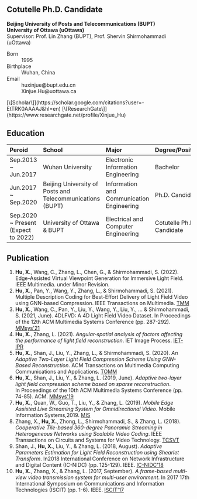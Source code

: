 ## Cotutelle Ph.D. Candidate
 **Beijing University of Posts and Telecommunications (BUPT)** <br>
 **University of Ottawa (uOttawa)** <br>
 Supervisor: Prof. Lin Zhang (BUPT), Prof. Shervin Shirmohammadi (uOttawa)

<dl>
<dt>Born</dt>
<dd>1995</dd>
<dt>Birthplace</dt>
<dd>Wuhan, China</dd>
<dt>Email</dt>
<dd>huxinjue@bupt.edu.cn</dd>
<dd>Xinjue.Hu@uottawa.ca</dd>
</dl>
[\[Scholar\]](https://scholar.google.com/citations?user=-EtTRK0AAAAJ&hl=en)  [\[ResearchGate\]](https://www.researchgate.net/profile/Xinjue_Hu)

## Education

|       Peroid              |      School       | Major | Degree/Position |
|:--------------------------|:---------------------------|:--------------|:------------|
| Sep.2013 ~ Jun.2017 | Wuhan University  | Electronic Information Engineering | Bachelor |
| Jun.2017 ~ Sep.2020  | Beijing University of Posts and Telecommunications (BUPT) | Information and Communication Engineering  | Ph.D. Candidate |
| Sep.2020 ~ Present (Expect to 2022)  | University of Ottawa & BUPT | Electrical and Computer Engineering | Cotutelle Ph.D. Candidate |


## Publication
1.  **Hu, X.**, Wang, C., Zhang, L., Chen, G., & Shirmohammadi, S. (2022). Edge-Assisted Virtual Viewpoint Generation for Immersive Light Field. IEEE Multimedia. under Minor Revision.
2.  **Hu, X.**, Pan, Y., Wang, Y., Zhang, L., & Shirmohammadi, S. (2021). Multiple Description Coding for Best-Effort Delivery of Light Field Video using GNN-based Compression. IEEE Transactions on Multimedia. [TMM](https://ieeexplore.ieee.org/abstract/document/9625786)
3.  **Hu, X.**, Wang, C., Pan, Y., Liu, Y., Wang, Y., Liu, Y., ... & Shirmohammadi, S. (2021, June). 4DLFVD: A 4D Light Field Video Dataset. In Proceedings of the 12th ACM Multimedia Systems Conference (pp. 287-292). [MMsys'21](https://dl.acm.org/doi/abs/10.1145/3458305.3478450)
4.  **Hu, X.**, Zhang, L. (2021). _Angular‐spatial analysis of factors affecting the performance of light field reconstruction_. IET Image Process. [IET-IPR](https://ietresearch.onlinelibrary.wiley.com/doi/full/10.1049/ipr2.12203)
5.  **Hu, X.**, Shan, J., Liu, Y., Zhang, L., & Shirmohammadi, S. (2020). _An Adaptive Two-Layer Light Field Compression Scheme Using GNN-Based Reconstruction_. ACM Transactions on Multimedia Computing Communications and Applications. [TOMM](https://dl.acm.org/doi/10.1145/3395620?cid=81100662680)
6.  **Hu, X.**, Shan, J., Liu, Y., & Zhang, L. (2019, June). _Adaptive two-layer light field compression scheme based on sparse reconstruction_. In Proceedings of the 10th ACM Multimedia Systems Conference (pp. 74-85). ACM. [MMsys'19](https://dl.acm.org/doi/abs/10.1145/3304109.3306228)
7.  **Hu, X.**, Quan, W., Guo, T., Liu, Y., & Zhang, L. (2019). _Mobile Edge Assisted Live Streaming System for Omnidirectional Video_. Mobile Information Systems,2019. [MIS](https://www.hindawi.com/journals/misy/2019/8487372/)
8.  Zhang, X., **Hu, X.**, Zhong, L., Shirmohammadi, S., & Zhang, L. (2018). _Cooperative Tile-based 360-degree Panoramic Streaming in Heterogeneous Networks using Scalable Video Coding_. IEEE Transactions on Circuits and Systems for Video Technology. [TCSVT](https://ieeexplore.ieee.org/document/8576614/)
9.  Shan, J., **Hu, X.**, Liu, Y., & Zhang, L. (2018, August). _Adaptive Parameters Estimation for Light Field Reconstruction using Shearlet Transform_. In2018 International Conference on Network Infrastructure and Digital Content (IC-NIDC) (pp. 125-129). IEEE. [IC-NIDC'18](https://ieeexplore.ieee.org/abstract/document/8525651)
10.  **Hu, X.**, Zhang, X., & Zhang, L. (2017, September). _A frame-based multi-view video transmission system for multi-user environment_. In 2017 17th International Symposium on Communications and Information Technologies (ISCIT) (pp. 1-6). IEEE. [ISCIT'17](https://ieeexplore.ieee.org/abstract/document/8261184)
